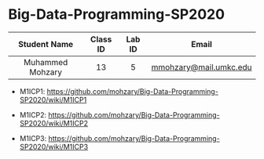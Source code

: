 # Big-Data-Programming-SP2020

| Student Name | Class ID | Lab ID | Email |
| :------: | :------: | :------: | :------: |
| Muhammed Mohzary | 13 |  5 | mmohzary@mail.umkc.edu |




- M1ICP1: https://github.com/mohzary/Big-Data-Programming-SP2020/wiki/M1ICP1

- M1ICP2: https://github.com/mohzary/Big-Data-Programming-SP2020/wiki/M1ICP2

- M1ICP3: https://github.com/mohzary/Big-Data-Programming-SP2020/wiki/M1ICP3
